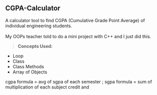 ## CGPA-Calculator
A calculator tool to find CGPA (Cumulative Grade Point Average) of individual engineering students.<br/>
<br/>My OOPs teacher told to do a mini project with C++ and I just did this.
<br/>
>**Concepts Used:**
* Loop
* Class
* Class Methods
* Array of Objects

cgpa formula = avg of sgpa of each semester ;
sgpa formula = sum of multiplication of each subject credit and 
